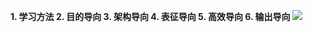 <p><strong>1. 学习方法
2. 目的导向
3. 架构导向
4. 表征导向
5. 高效导向
6. 输出导向
</strong><img src="http://i.imgur.com/8WuWPUv.jpg" /></p>
